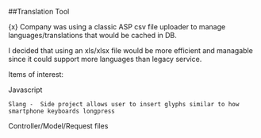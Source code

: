 ##Translation Tool

{x} Company was using a classic ASP csv file uploader to manage languages/translations that would be cached in DB.

I decided that using an xls/xlsx file would be more efficient and managable since it could support more languages than legacy service.

Items of interest:

Javascript

	Slang -  Side project allows user to insert glyphs similar to how smartphone keyboards longpress
Controller/Model/Request files